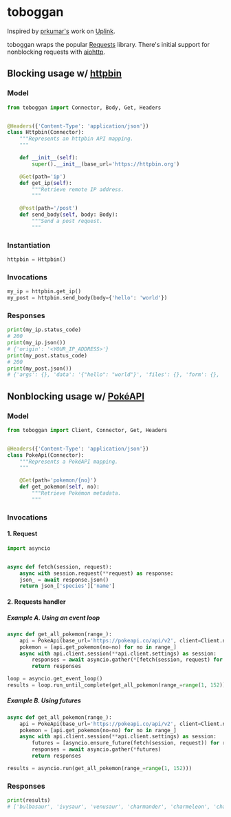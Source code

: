 # toboggan

Inspired by [prkumar's](https://github.com/prkumar) work on [Uplink](https://github.com/prkumar/uplink).

toboggan wraps the popular [Requests](https://github.com/psf/requests) library.  There's initial support for nonblocking requests with [aiohttp](https://github.com/aio-libs/aiohttp).

## Blocking usage w/ [httpbin](https://github.com/postmanlabs/httpbin)

### Model

``` python
from toboggan import Connector, Body, Get, Headers


@Headers({'Content-Type': 'application/json'})
class Httpbin(Connector):
    """Represents an httpbin API mapping.
    """

    def __init__(self):
        super().__init__(base_url='https://httpbin.org')

    @Get(path='ip')
    def get_ip(self):
        """Retrieve remote IP address.
        """

    @Post(path='/post')
    def send_body(self, body: Body):
        """Send a post request.
        """

```

### Instantiation

``` python
httpbin = Httpbin()

```

### Invocations

``` python
my_ip = httpbin.get_ip()
my_post = httpbin.send_body(body={'hello': 'world'})

```

### Responses

``` python
print(my_ip.status_code)
# 200
print(my_ip.json())
# {'origin': '<YOUR_IP_ADDRESS>'}
print(my_post.status_code)
# 200
print(my_post.json())
# {'args': {}, 'data': '{"hello": "world"}', 'files': {}, 'form': {}, 'headers': {'Accept': '*/*', 'Accept-Encoding': 'gzip, deflate, br', 'Content-Length': '18', 'Content-Type': 'application/json', 'Host': 'httpbin.org', 'User-Agent': 'python-requests/2.28.2'}, 'json': {'hello': 'world'}, 'origin': '<YOUR_IP_ADDRESS>', 'url': 'https://httpbin.org/post'}

```

## Nonblocking usage w/ [PokéAPI](https://pokeapi.co/)

### Model

``` python
from toboggan import Client, Connector, Get, Headers


@Headers({'Content-Type': 'application/json'})
class PokeApi(Connector):
    """Represents a PokéAPI mapping.
    """

    @Get(path='pokemon/{no}')
    def get_pokemon(self, no):
        """Retrieve Pokémon metadata.
        """

```

### Invocations

#### 1.  Request

``` python
import asyncio


async def fetch(session, request):
    async with session.request(**request) as response:
    json_ = await response.json()
    return json_['species']['name']

```

#### 2.  Requests handler

##### Example A. Using an event loop

``` python
async def get_all_pokemon(range_):
    api = PokeApi(base_url='https://pokeapi.co/api/v2', client=Client.nonblock())
    pokemon = [api.get_pokemon(no=no) for no in range_]
    async with api.client.session(**api.client.settings) as session:
        responses = await asyncio.gather(*[fetch(session, request) for request in pokemon])
        return responses

loop = asyncio.get_event_loop()
results = loop.run_until_complete(get_all_pokemon(range_=range(1, 152)))

```

##### Example B. Using futures

``` python
async def get_all_pokemon(range_):
    api = PokeApi(base_url='https://pokeapi.co/api/v2', client=Client.nonblock())
    pokemon = [api.get_pokemon(no=no) for no in range_]
    async with api.client.session(**api.client.settings) as session:
        futures = [asyncio.ensure_future(fetch(session, request)) for request in pokemon]
        responses = await asyncio.gather(*futures)
        return responses

results = asyncio.run(get_all_pokemon(range_=range(1, 152)))

```

### Responses

``` python
print(results)
# ['bulbasaur', 'ivysaur', 'venusaur', 'charmander', 'charmeleon', 'charizard', 'squirtle', 'wartortle', 'blastoise', 'caterpie', 'metapod', 'butterfree', 'weedle', 'kakuna', 'beedrill', 'pidgey', 'pidgeotto', 'pidgeot', 'rattata', 'raticate', 'spearow', 'fearow', 'ekans', 'arbok', 'pikachu', 'raichu', 'sandshrew', 'sandslash', 'nidoran-f', 'nidorina', 'nidoqueen', 'nidoran-m', 'nidorino', 'nidoking', 'clefairy', 'clefable', 'vulpix', 'ninetales', 'jigglypuff', 'wigglytuff', 'zubat', 'golbat', 'oddish', 'gloom', 'vileplume', 'paras', 'parasect', 'venonat', 'venomoth', 'diglett', 'dugtrio', 'meowth', 'persian', 'psyduck', 'golduck', 'mankey', 'primeape', 'growlithe', 'arcanine', 'poliwag', 'poliwhirl', 'poliwrath', 'abra', 'kadabra', 'alakazam', 'machop', 'machoke', 'machamp', 'bellsprout', 'weepinbell', 'victreebel', 'tentacool', 'tentacruel', 'geodude', 'graveler', 'golem', 'ponyta', 'rapidash', 'slowpoke', 'slowbro', 'magnemite', 'magneton', 'farfetchd', 'doduo', 'dodrio', 'seel', 'dewgong', 'grimer', 'muk', 'shellder', 'cloyster', 'gastly', 'haunter', 'gengar', 'onix', 'drowzee', 'hypno', 'krabby', 'kingler', 'voltorb', 'electrode', 'exeggcute', 'exeggutor', 'cubone', 'marowak', 'hitmonlee', 'hitmonchan', 'lickitung', 'koffing', 'weezing', 'rhyhorn', 'rhydon', 'chansey', 'tangela', 'kangaskhan', 'horsea', 'seadra', 'goldeen', 'seaking', 'staryu', 'starmie', 'mr-mime', 'scyther', 'jynx', 'electabuzz', 'magmar', 'pinsir', 'tauros', 'magikarp', 'gyarados', 'lapras', 'ditto', 'eevee', 'vaporeon', 'jolteon', 'flareon', 'porygon', 'omanyte', 'omastar', 'kabuto', 'kabutops', 'aerodactyl', 'snorlax', 'articuno', 'zapdos', 'moltres', 'dratini', 'dragonair', 'dragonite', 'mewtwo', 'mew']

```
